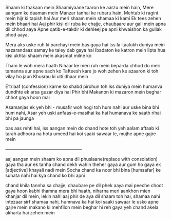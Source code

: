 Shaam ki thakaan mein
Shaamiyaane taaron ke aarzu mein hain,
Mere aangam ke daaman mein
Manzar tanhai ke rubaru hain,
Mehtab ki ragini mein hijr ki tapish hai
Aur meri shaam mein shamaa ki kami
Ek tees zehen mein bhaari hai
Aaj phir kisi dil ruba ke chajje, chaubaare aur gali
mein apna dil chhod aaya
Apne qatib-e-takdir ki dehleej pe
apni khwaishon ka gullak phod aaya,

Mera aks uske ruh ki parchayi mein bas gaya hai
iss la-taalukh duniya mein nazarandaaz samay ke taley dab gaya hai
Ibadaton ke katron mein lipta hua
kisi ukhtai shaam mein akasmat milne ko

Tham le woh mera haath
Nihaar ke meri ruh mein
beparda chhod do meri tamanna aur apne sach ko
Tafteesh kare jo woh zehen ke azaaron ki
toh vilay ho jaun Khusrau ki ulti dhaar mein 

E’triaaf (confession) karne ko shabd pirohun toh
Iss duniya mein humanva dundhte ek arsa guzar diya hai
Phir bhi Makanon ki mazaron mein beghar chhot gaya hoon mai

Asamanjas ek yeh bhi - musafir
woh hogi toh hum nahi
aur uske bina bhi hum nahi,
Asar yeh uski anfaas-e-masihai ka hai
humanava ke saath rihai bhi pa jaunga

bas aas rehti hai,
iss aangan mein do chand hote 
toh yeh aalam aftaab ki tarah adhoora na hota
umeed hai koi saaki sawaar le, mujhe apne gajre mein


—————————————————

aaj aangan mein shaam ko
apna dil phuslaane(replace with consolation) gaya tha
aur ek tanha chand dekh wahin theher gaya
aur gum ho gaya ek [adjective] khayali nadi mein
Socha chand ka noor bhi bina [humsafar] ke suhata nahi hai
kya chand ko bhi apni 


chand khila tannha sa
chajje, chaubare pe dil phek aaya
mai peeche choot gaya hoon
kabhi thamna mera bhi haath, niharna meri aankhon mien
khanjar dil mein, lekin nahi
aaj phir de aya dil
shaam toh hai, shamaa nahi
intezaar sirf shamaa nahi, humnava ka hai
koi saaki sawaar le usko apne gajre mein
makano ki mehfilon mein beghar hi reh gaya
yeh chand akela akharta hai zehen mein

